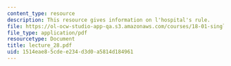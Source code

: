 ```yaml
---
content_type: resource
description: This resource gives information on l'hospital's rule.
file: https://ol-ocw-studio-app-qa.s3.amazonaws.com/courses/18-01-single-variable-calculus-fall-2005/1514eae85cdee234d3d0a5814d184961_lecture_28.pdf
file_type: application/pdf
resourcetype: Document
title: lecture_28.pdf
uid: 1514eae8-5cde-e234-d3d0-a5814d184961
---
```

